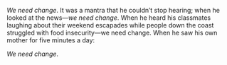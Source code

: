 *We need change*. It was a mantra that he couldn’t stop hearing; when he looked at the news—*we need change*. When he heard his classmates laughing about their weekend escapades while people down the coast struggled with food insecurity—we need change. When he saw his own mother for five minutes a day:

*We need change*. 
